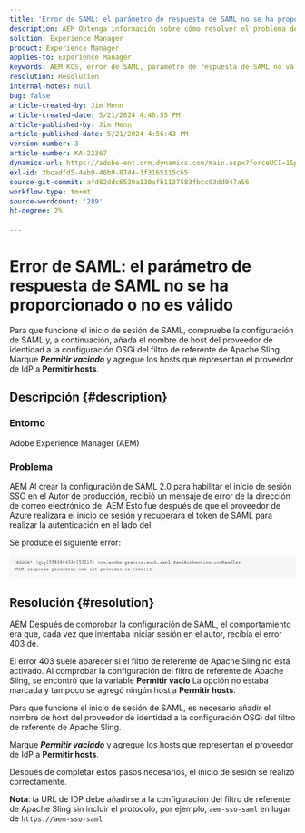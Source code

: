 ```yaml
---
title: 'Error de SAML: el parámetro de respuesta de SAML no se ha proporcionado o no es válido'
description: AEM Obtenga información sobre cómo resolver el problema de en el que recibió un mensaje de error al crear la configuración de SAML 2.0 para habilitar el inicio de sesión SSO en el autor de producción.
solution: Experience Manager
product: Experience Manager
applies-to: Experience Manager
keywords: AEM KCS, error de SAML, parámetro de respuesta de SAML no válido,, Adobe Experience Manager, resolución de problemas, falta, no válido
resolution: Resolution
internal-notes: null
bug: false
article-created-by: Jim Menn
article-created-date: 5/21/2024 4:46:55 PM
article-published-by: Jim Menn
article-published-date: 5/21/2024 4:56:43 PM
version-number: 3
article-number: KA-22367
dynamics-url: https://adobe-ent.crm.dynamics.com/main.aspx?forceUCI=1&pagetype=entityrecord&etn=knowledgearticle&id=694a11b6-9117-ef11-9f8a-6045bd006268
exl-id: 2bcadfd5-4eb9-46b9-8744-3f3165115c65
source-git-commit: afd82ddc6539a130afb1137583fbcc93dd047a56
workflow-type: tm+mt
source-wordcount: '289'
ht-degree: 2%

---
```


# Error de SAML: el parámetro de respuesta de SAML no se ha proporcionado o no es válido


Para que funcione el inicio de sesión de SAML, compruebe la configuración de SAML y, a continuación, añada el nombre de host del proveedor de identidad a la configuración OSGi del filtro de referente de Apache Sling. Marque <b>*Permitir vaciado</b>* y agregue los hosts que representan el proveedor de IdP a <b>Permitir hosts</b>.

## Descripción {#description}


### Entorno

Adobe Experience Manager (AEM)

### Problema

AEM Al crear la configuración de SAML 2.0 para habilitar el inicio de sesión SSO en el Autor de producción, recibió un mensaje de error de la dirección de correo electrónico de. AEM Esto fue después de que el proveedor de Azure realizara el inicio de sesión y recuperara el token de SAML para realizar la autenticación en el lado del.

Se produce el siguiente error:

![](assets/___6a4a11b6-9117-ef11-9f8a-6045bd006268___.png)


## Resolución {#resolution}


AEM Después de comprobar la configuración de SAML, el comportamiento era que, cada vez que intentaba iniciar sesión en el autor, recibía el error 403 de.

El error 403 suele aparecer si el filtro de referente de Apache Sling no está activado. Al comprobar la configuración del filtro de referente de Apache Sling, se encontró que la variable <b>Permitir vacío</b> La opción no estaba marcada y tampoco se agregó ningún host a <b>Permitir hosts</b>.

Para que funcione el inicio de sesión de SAML, es necesario añadir el nombre de host del proveedor de identidad a la configuración OSGi del filtro de referente de Apache Sling.

Marque <b>*Permitir vaciado</b>* y agregue los hosts que representan el proveedor de IdP a <b>Permitir hosts</b>.

Después de completar estos pasos necesarios, el inicio de sesión se realizó correctamente.

<b>Nota</b>: la URL de IDP debe añadirse a la configuración del filtro de referente de Apache Sling sin incluir el protocolo, por ejemplo, `aem-sso-saml` en lugar de `https://aem-sso-saml`

